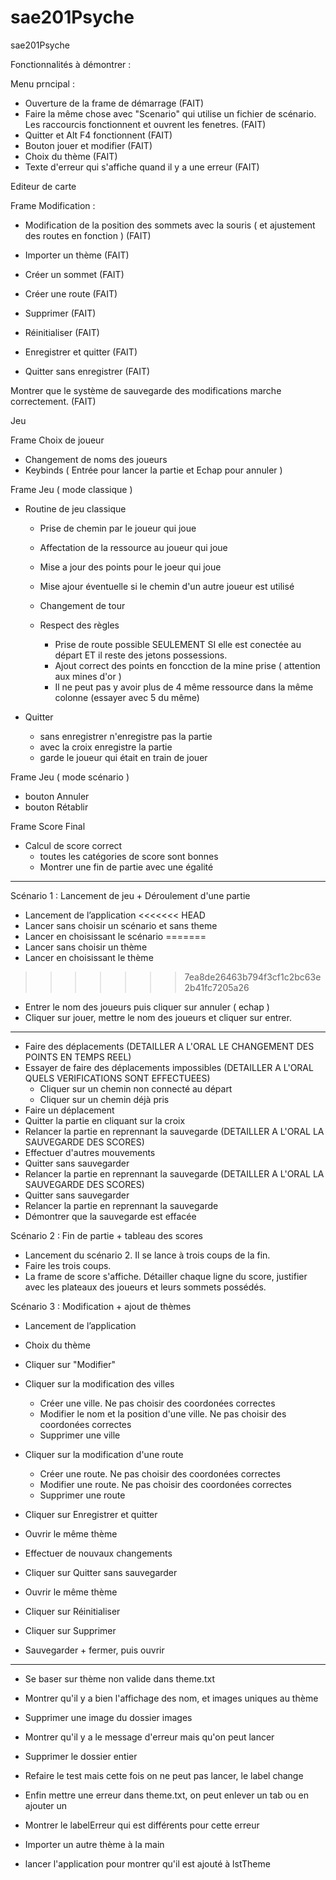 # sae201Psyche
sae201Psyche

Fonctionnalités à démontrer :

Menu prncipal : 
 - Ouverture de la frame de démarrage	(FAIT)
 - Faire la même chose avec "Scenario" qui utilise un fichier de scénario. Les raccourcis fonctionnent et ouvrent les fenetres.		(FAIT)
 - Quitter et Alt F4 fonctionnent	(FAIT)
 - Bouton jouer et modifier		(FAIT)
 - Choix du thème	(FAIT)
 - Texte d'erreur qui s'affiche quand il y a une erreur		(FAIT)


Editeur de carte

Frame Modification : 

 - Modification de la position des sommets avec la souris ( et ajustement des routes en fonction )		(FAIT)

 - Importer un thème 	(FAIT)

 - Créer un sommet		(FAIT)
 - Créer une route		(FAIT)

 - Supprimer			(FAIT)
 - Réinitialiser		(FAIT)

 - Enregistrer et quitter	(FAIT)
 - Quitter sans enregistrer		(FAIT)

Montrer que le système de sauvegarde des modifications marche correctement.		(FAIT)


Jeu 

Frame Choix de joueur
 - Changement de noms des joueurs
 - Keybinds ( Entrée pour lancer la partie et Echap pour annuler )

Frame Jeu ( mode classique )

 - Routine de jeu classique
	- Prise de chemin par le joueur qui joue
	- Affectation de la ressource au joueur qui joue
	- Mise a jour des points pour le joeur qui joue
	- Mise ajour éventuelle si le chemin d'un autre joueur est utilisé
	- Changement de tour

	- Respect des règles
		- Prise de route possible SEULEMENT SI elle est conectée au départ ET il reste des jetons possessions.
		- Ajout correct des points en foncction de la mine prise ( attention aux mines d'or )
		- Il ne peut pas y avoir plus de 4 même ressource dans la même colonne (essayer avec 5 du même)

 - Quitter 
 	- sans enregistrer n'enregistre pas la partie
	- avec la croix enregistre la partie
	- garde le joueur qui était en train de jouer

Frame Jeu ( mode scénario )

 - bouton Annuler
 - bouton Rétablir


Frame Score Final

 - Calcul de score correct
	- toutes les catégories de score sont bonnes
	- Montrer une fin de partie avec une égalité

------------------------------------------------------------------------------------------------------------------------------------

Scénario 1 : Lancement de jeu + Déroulement d'une partie

 - Lancement de l’application
<<<<<<< HEAD
 - Lancer sans choisir un scénario et sans theme
 - Lancer en choisissant le scénario
=======
 - Lancer sans choisir un thème
 - Lancer en choisissant le thème
>>>>>>> 7ea8de26463b794f3cf1c2bc63e2b41fc7205a26
 - Entrer le nom des joueurs puis cliquer sur annuler ( echap )
 - Cliquer sur jouer, mettre le nom des joueurs et cliquer sur entrer.
-----
 - Faire des déplacements
		(DETAILLER A L'ORAL LE CHANGEMENT DES POINTS EN TEMPS REEL)
 - Essayer de faire des déplacements impossibles
		(DETAILLER A L'ORAL QUELS VERIFICATIONS SONT EFFECTUEES)
	- Cliquer sur un chemin non connecté au départ
	- Cliquer sur un chemin déjà pris
 - Faire un déplacement
 - Quitter la partie en cliquant sur la croix
 - Relancer la partie en reprennant la sauvegarde
		(DETAILLER A L'ORAL LA SAUVEGARDE DES SCORES)
 - Effectuer d'autres mouvements
 - Quitter sans sauvegarder
 - Relancer la partie en reprennant la sauvegarde
		(DETAILLER A L'ORAL LA SAUVEGARDE DES SCORES)
 - Quitter sans sauvegarder
 - Relancer la partie en reprennant la sauvegarde
 - Démontrer que la sauvegarde est effacée



Scénario 2 : Fin de partie + tableau des scores

 - Lancement du scénario 2. Il se lance à trois coups de la fin.
 - Faire les trois coups.
 - La frame de score s'affiche. Détailler chaque ligne du score, justifier avec les plateaux des joueurs et leurs sommets possédés.



Scénario 3 : Modification + ajout de thèmes

 - Lancement de l’application
 - Choix du thème
 - Cliquer sur "Modifier"

 - Cliquer sur la modification des villes
	- Créer une ville. Ne pas choisir des coordonées correctes
	- Modifier le nom et la position d'une ville. Ne pas choisir des coordonées correctes
	- Supprimer une ville

 - Cliquer sur la modification d'une route
	- Créer une route. Ne pas choisir des coordonées correctes
	- Modifier une route. Ne pas choisir des coordonées correctes
	- Supprimer une route

 - Cliquer sur Enregistrer et quitter
 - Ouvrir le même thème
 - Effectuer de nouvaux changements 
 - Cliquer sur Quitter sans sauvegarder
 - Ouvrir le même thème
 - Cliquer sur Réinitialiser
 - Cliquer sur Supprimer
 - Sauvegarder + fermer, puis ouvrir
-----
 - Se baser sur thème non valide dans theme.txt
 - Montrer qu'il y a bien l'affichage des nom, et images uniques au thème
 - Supprimer une image du dossier images
 - Montrer qu'il y a le message d'erreur mais qu'on peut lancer
 - Supprimer le dossier entier
 - Refaire le test mais cette fois on ne peut pas lancer, le label change
 - Enfin mettre une erreur dans theme.txt, on peut enlever un tab ou en ajouter un
 - Montrer le labelErreur qui est différents pour cette erreur

 - Importer un autre thème à la main
 - lancer l'application pour montrer qu'il est ajouté à lstTheme
